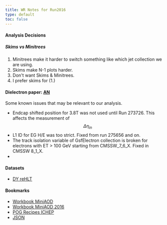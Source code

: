 ```yaml
---
title: WR Notes for Run2016 
type: default
toc: false
---
```


#### Analysis Decisions

##### Skims vs Minitrees
 1. Minitrees make it harder to switch something like which jet collection we are using.
 2. Skims make N-1 plots harder.
 3. Don't want Skims & Minitrees.
 4. I prefer skims for (1.)
 
#### Dielectron paper: [AN](http://cms.cern.ch/iCMS/jsp/db_notes/noteInfo.jsp?cmsnoteid=CMS%20AN-2016/190)

Some known issues that may be relevant to our analysis. 

 * Endcap shifted position for 3.8T was not used until Run 273726. This affects the measurement of $$\Delta \eta_{in}$$
 * L1 ID for EG H/E was too strict. Fixed from run 275656 and on. 
 * The track isolation variable of GsfElectron collection is broken for electrons with ET > 100 GeV starting from CMSSW_7_6_X. Fixed in CMSSW 8_1_X.
 * 

#### Datasets

 * [DY reHLT](https://cmsweb.cern.ch/das/request?view=list&limit=50&instance=prod%2Fglobal&input=dataset%3D%2FDYJets*%2F*RunIISpring16MiniAODv2*reHLT*%2F*)

#### Bookmarks
 * [Workbook MiniAOD](https://twiki.cern.ch/twiki/bin/view/CMSPublic/WorkBookMiniAOD)
 * [Workbook MiniAOD 2016](https://twiki.cern.ch/twiki/bin/view/CMSPublic/WorkBookMiniAOD2016)
 * [POG Recipes ICHEP](https://twiki.cern.ch/twiki/bin/viewauth/CMS/POGRecipesICHEP2016)
 * [JSON](https://twiki.cern.ch/twiki/bin/viewauth/CMS/PdmV2016Analysis)
